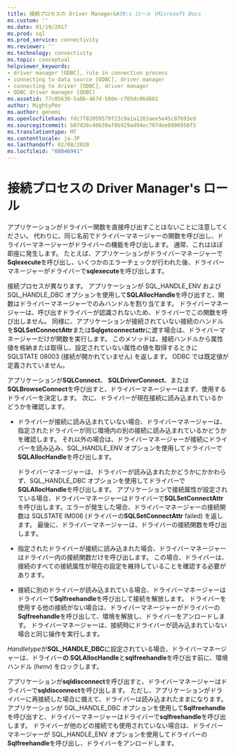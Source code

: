 ```yaml
---
title: 接続プロセスの Driver Manager&#39;s ロール |Microsoft Docs
ms.custom: ''
ms.date: 01/19/2017
ms.prod: sql
ms.prod_service: connectivity
ms.reviewer: ''
ms.technology: connectivity
ms.topic: conceptual
helpviewer_keywords:
- driver manager [ODBC], role in connection process
- connecting to data source [ODBC], driver manager
- connecting to driver [ODBC], driver manager
- ODBC driver manager [ODBC]
ms.assetid: 77c05630-5a8b-467d-b80e-c705dc06d601
author: MightyPen
ms.author: genemi
ms.openlocfilehash: fdc7f82059579f23c9a1a1203aee5e45c87693e9
ms.sourcegitcommit: b87d36c46b39af8b929ad94ec707dee8800950f5
ms.translationtype: MT
ms.contentlocale: ja-JP
ms.lasthandoff: 02/08/2020
ms.locfileid: "68046941"
---
```

# <a name="driver-manager39s-role-in-the-connection-process"></a>接続プロセスの Driver Manager&#39;s ロール
アプリケーションがドライバー関数を直接呼び出すことはないことに注意してください。 代わりに、同じ名前でドライバーマネージャーの関数を呼び出し、ドライバーマネージャーがドライバーの機能を呼び出します。 通常、これはほぼ即座に発生します。 たとえば、アプリケーションがドライバーマネージャーで**Sqlexecute**を呼び出し、いくつかのエラーチェックが行われた後、ドライバーマネージャーがドライバーで**sqlexecute**を呼び出します。  
  
 接続プロセスが異なります。 アプリケーションが SQL_HANDLE_ENV および SQL_HANDLE_DBC オプションを使用して**SQLAllocHandle**を呼び出すと、関数はドライバーマネージャーでのみハンドルを割り当てます。 ドライバーマネージャーは、呼び出すドライバーが認識されないため、ドライバーでこの関数を呼び出しません。 同様に、アプリケーションが接続されていない接続のハンドルを**SQLSetConnectAttr**または**Sqlgetconnectattr**に渡す場合は、ドライバーマネージャーだけが関数を実行します。 このメソッドは、接続ハンドルから属性値を格納または取得し、設定されていない属性の値を取得するときに SQLSTATE 08003 (接続が開かれていません) を返します。 ODBC では既定値が定義されていません。  
  
 アプリケーションが**SQLConnect**、 **SQLDriverConnect**、または**SQLBrowseConnect**を呼び出すと、ドライバーマネージャーはまず、使用するドライバーを決定します。 次に、ドライバーが現在接続に読み込まれているかどうかを確認します。  
  
-   ドライバーが接続に読み込まれていない場合、ドライバーマネージャーは、指定されたドライバーが同じ環境内の別の接続に読み込まれているかどうかを確認します。 それ以外の場合は、ドライバーマネージャーが接続にドライバーを読み込み、SQL_HANDLE_ENV オプションを使用してドライバーで**SQLAllocHandle**を呼び出します。  
  
     ドライバーマネージャーは、ドライバーが読み込まれたかどうかにかかわらず、SQL_HANDLE_DBC オプションを使用してドライバーで**SQLAllocHandle**を呼び出します。 アプリケーションで接続属性が設定されている場合、ドライバーマネージャーはドライバーで**SQLSetConnectAttr**を呼び出します。エラーが発生した場合、ドライバーマネージャーの接続関数は SQLSTATE IM006 (ドライバーの**SQLSetConnectAttr** failed) を返します。 最後に、ドライバーマネージャーは、ドライバーの接続関数を呼び出します。  
  
-   指定されたドライバーが接続に読み込まれた場合、ドライバーマネージャーはドライバー内の接続関数だけを呼び出します。 この場合、ドライバーは、接続のすべての接続属性が現在の設定を維持していることを確認する必要があります。  
  
-   接続に別のドライバーが読み込まれている場合、ドライバーマネージャーはドライバーで**Sqlfreehandle**を呼び出して接続を解放します。 ドライバーを使用する他の接続がない場合は、ドライバーマネージャーがドライバーの**Sqlfreehandle**を呼び出して、環境を解放し、ドライバーをアンロードします。 ドライバーマネージャーは、接続時にドライバーが読み込まれていない場合と同じ操作を実行します。  
  
 *Handletype*が**SQL_HANDLE_DBC**に設定されている場合、ドライバーマネージャーは、ドライバー**の SQLAllocHandle**と**sqlfreehandle**を呼び出す前に、環境ハンドル (*henv*) をロックします。  
  
 アプリケーションが**sqldisconnect**を呼び出すと、ドライバーマネージャーはドライバーで**sqldisconnect**を呼び出します。 ただし、アプリケーションがドライバーに再接続した場合に備えて、ドライバーは読み込まれたままになります。 アプリケーションが SQL_HANDLE_DBC オプションを使用して**Sqlfreehandle**を呼び出すと、ドライバーマネージャーはドライバーで**sqlfreehandle**を呼び出します。 ドライバーが他のどの接続でも使用されていない場合は、ドライバーマネージャーが SQL_HANDLE_ENV オプションを使用してドライバーの**Sqlfreehandle**を呼び出し、ドライバーをアンロードします。
